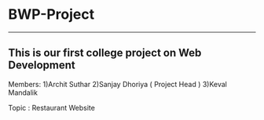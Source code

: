 # BWP-Project
----------------------------------------------------
This is our first college project on Web Development
----------------------------------------------------
Members:
        1)Archit Suthar
        2)Sanjay Dhoriya ( Project Head )
        3)Keval Mandalik
    
Topic : Restaurant Website
